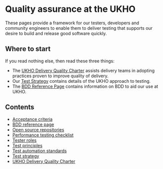 # Quality assurance at the UKHO

These pages provide a framework for our testers, developers and community engineers to enable them to deliver testing that supports our desire to build and release good software quickly.

## Where to start

If you read nothing else, then read these three things:

* The [UKHO Delivery Quality Charter](ukho-quality-charter.md) assists delivery teams in adopting practices proven to improve quality of delivery.
* Our [Test Strategy](test-strategy.md) contains details of the UKHO approach to testing.
* The [BDD Reference Page](bdd.md) contains information on BDD to aid our use at UKHO.

## Contents

* [Acceptance criteria](acceptance-criteria.md)
* [BDD reference page](bdd.md)
* [Open source repositories](test-repositories.md)
* [Performance testing checklist](performance-test-checklist.md)
* [Tester roles](test-profiles.md)
* [Test principles](testing-principles.md)
* [Test automation standards](test-code-standards.md)
* [Test strategy](test-strategy.md)
* [UKHO Delivery Quality Charter](ukho-quality-charter.md)
